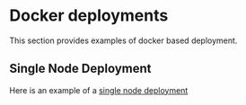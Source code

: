 # Docker deployments

This section provides examples of docker based deployment.

## Single Node Deployment

Here is an example of a [single node deployment](../docker/single/docker-compose.yaml)